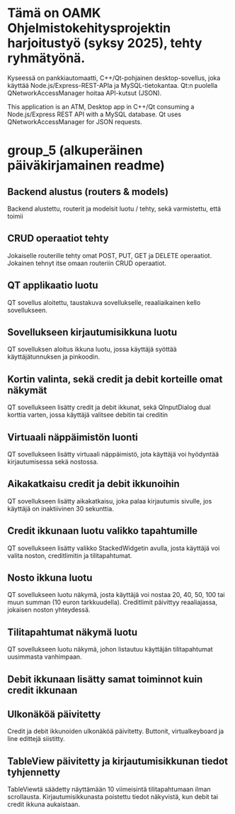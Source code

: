 # Tämä on OAMK Ohjelmistokehitysprojektin harjoitustyö (syksy 2025), tehty ryhmätyönä.
Kyseessä on pankkiautomaatti,
C++/Qt-pohjainen desktop-sovellus, joka käyttää Node.js/Express-REST-APIa ja MySQL-tietokantaa. Qt:n puolella QNetworkAccessManager hoitaa API-kutsut (JSON).

This application is an ATM, Desktop app in C++/Qt consuming a Node.js/Express REST API with a MySQL database. Qt uses QNetworkAccessManager for JSON requests.

# group_5 (alkuperäinen päiväkirjamainen readme)

## Backend alustus (routers & models)
Backend alustettu, routerit ja modelsit luotu / tehty, sekä varmistettu, että toimii

## CRUD operaatiot tehty
Jokaiselle routerille tehty omat POST, PUT, GET ja DELETE operaatiot. Jokainen tehnyt itse omaan routeriin CRUD operaatiot.

## QT applikaatio luotu
QT sovellus aloitettu, taustakuva sovellukselle, reaaliaikainen kello sovellukseen.

## Sovellukseen kirjautumisikkuna luotu
QT sovelluksen aloitus ikkuna luotu, jossa käyttäjä syöttää käyttäjätunnuksen ja pinkoodin.

## Kortin valinta, sekä credit ja debit korteille omat näkymät
QT sovellukseen lisätty credit ja debit ikkunat, sekä QInputDialog dual korttia varten, jossa käyttäjä valitsee debitin tai creditin

## Virtuaali näppäimistön luonti
QT sovellukseen lisätty virtuaali näppäimistö, jota käyttäjä voi hyödyntää kirjautumisessa sekä nostossa.

## Aikakatkaisu credit ja debit ikkunoihin
QT sovellukseen lisätty aikakatkaisu, joka palaa kirjautumis sivulle, jos käyttäjä on inaktiivinen 30 sekunttia.

## Credit ikkunaan luotu valikko tapahtumille
QT sovellukseen lisätty valikko StackedWidgetin avulla, josta käyttäjä voi valita noston, creditlimitin ja tilitapahtumat. 

## Nosto ikkuna luotu
QT sovellukseen luotu näkymä, josta käyttäjä voi nostaa 20, 40, 50, 100 tai muun summan (10 euron tarkkuudella). Creditlimit päivittyy reaaliajassa, jokaisen noston yhteydessä. 

## Tilitapahtumat näkymä luotu
QT sovellukseen luotu näkymä, johon listautuu käyttäjän tilitapahtumat uusimmasta vanhimpaan.

## Debit ikkunaan lisätty samat toiminnot kuin credit ikkunaan

## Ulkonäköä päivitetty
Credit ja debit ikkunoiden ulkonäköä päivitetty. Buttonit, virtualkeyboard ja line edittejä siistitty.

## TableView päivitetty ja kirjautumisikkunan tiedot tyhjennetty
TableViewtä säädetty näyttämään 10 viimeisintä tilitapahtumaan ilman scrollausta. Kirjautumisikkunasta poistettu tiedot näkyvistä, kun debit tai credit ikkuna aukaistaan.
